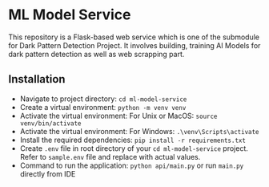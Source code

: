 # ML Model Service
This repository is a Flask-based web service which is one of the submodule for Dark Pattern Detection Project.
It involves building, training AI Models for dark pattern detection as well as web scrapping part.

## Installation
- Navigate to  project directory: `cd ml-model-service`
- Create a virtual environment: `python -m venv venv`
- Activate the virtual environment: For Unix or MacOS: `source venv/bin/activate`
- Activate the virtual environment: For Windows: `.\venv\Scripts\activate`
- Install the required dependencies: `pip install -r requirements.txt`
- Create `.env` file in root directory of your `cd ml-model-service` project. Refer to `sample.env` file and replace with actual values.
- Command to run the application: `python api/main.py` or run `main.py` directly from IDE

